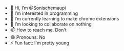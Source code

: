 - 👋 Hi, I’m @Sonischemaupi
- 👀 I’m interested in programming
- 🌱 I’m currently learning to make chrome extensions
- 💞️ I’m looking to collaborate on nothing
- 📫 How to reach me. Don't
- 😄 Pronouns: No
- ⚡ Fun fact: I'm pretty young

<!---
Sonischemaupi/Sonischemaupi is a ✨ special ✨ repository because its `README.md` (this file) appears on your GitHub profile.
You can click the Preview link to take a look at your changes.
--->
